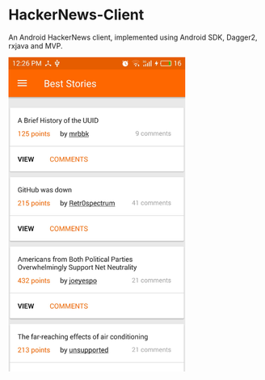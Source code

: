 # HackerNews-Client

An Android HackerNews client, implemented using Android SDK, Dagger2, rxjava and MVP. 

<img src="/images/main-screen.jpg" width="350">
